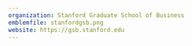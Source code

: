 ```yaml
---
organization: Stanford Graduate School of Business
emblemfile: stanfordgsb.png
website: https://gsb.stanford.edu
---
```

